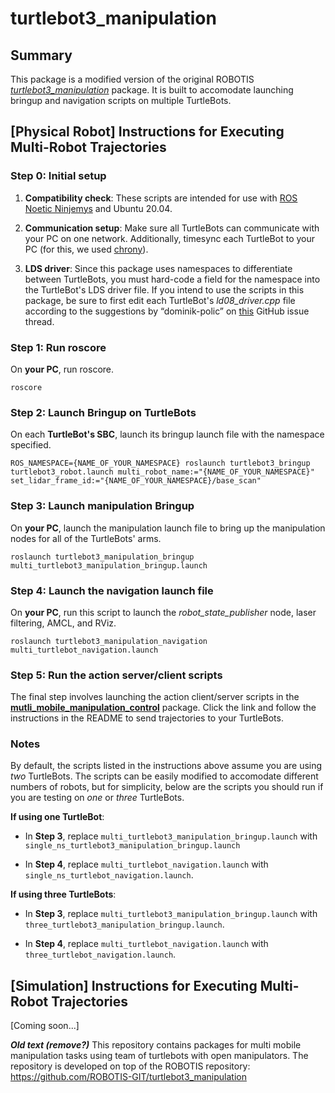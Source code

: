 # turtlebot3_manipulation

## Summary

This package is a modified version of the original ROBOTIS [*turtlebot3_manipulation*](https://github.com/ROBOTIS-GIT/turtlebot3_manipulation) package. It is built to accomodate launching bringup and navigation scripts on multiple TurtleBots.

## [Physical Robot] Instructions for Executing Multi-Robot Trajectories

### Step 0: Initial setup

1. __Compatibility check__: These scripts are intended for use with [ROS Noetic Ninjemys](http://wiki.ros.org/noetic "Noetic Documentation") and Ubuntu 20.04.

2. __Communication setup__: Make sure all TurtleBots can communicate with your PC on one network. Additionally, timesync each TurtleBot to your PC (for this, we used [chrony](https://chrony-project.org/ "Chrony Homepage")).

3. __LDS driver__: Since this package uses namespaces to differentiate between TurtleBots, you must hard-code a field for the namespace into the TurtleBot's LDS driver file. If you intend to use the scripts in this package, be sure to first edit each TurtleBot's *ld08_driver.cpp* file according to the suggestions by “dominik-polic” on [this](https://github.com/ROBOTIS-GIT/ld08_driver/issues/1) GitHub issue thread.

### Step 1: Run roscore

On __your PC__, run roscore.

   ```roscore```

### Step 2: Launch Bringup on TurtleBots

On each __TurtleBot's SBC__, launch its bringup launch file with the namespace specified.

   ```ROS_NAMESPACE={NAME_OF_YOUR_NAMESPACE} roslaunch turtlebot3_bringup turtlebot3_robot.launch multi_robot_name:="{NAME_OF_YOUR_NAMESPACE}" set_lidar_frame_id:="{NAME_OF_YOUR_NAMESPACE}/base_scan"```

### Step 3: Launch manipulation Bringup

On __your PC__, launch the manipulation launch file to bring up the manipulation nodes for all of the TurtleBots' arms.

   ```roslaunch turtlebot3_manipulation_bringup multi_turtlebot3_manipulation_bringup.launch```

### Step 4: Launch the navigation launch file

On __your PC__, run this script to launch the *robot_state_publisher* node, laser filtering, AMCL, and RViz.

   ```roslaunch turtlebot3_manipulation_navigation multi_turtlebot_navigation.launch```

### Step 5: Run the action server/client scripts

The final step involves launching the action client/server scripts in the __[mutli_mobile_manipulation_control](https://github.com/JBVAkshaya/multi_mobile_manipulation_control/)__ package. Click the link and follow the instructions in the README to send trajectories to your TurtleBots.

### Notes

By default, the scripts listed in the instructions above assume you are using *two* TurtleBots. The scripts can be easily modified to accomodate different numbers of robots, but for simplicity, below are the scripts you should run if you are testing on *one* or *three* TurtleBots.

__If using one TurtleBot__:

* In __Step 3__, replace `multi_turtlebot3_manipulation_bringup.launch` with `single_ns_turtlebot3_manipulation_bringup.launch`

* In __Step 4__, replace `multi_turtlebot_navigation.launch` with `single_ns_turtlebot_navigation.launch`.

__If using three TurtleBots__:

* In __Step 3__, replace `multi_turtlebot3_manipulation_bringup.launch` with `three_turtlebot3_manipulation_bringup.launch`.

* In __Step 4__, replace `multi_turtlebot_navigation.launch` with `three_turtlebot_navigation.launch`.

## [Simulation] Instructions for Executing Multi-Robot Trajectories

[Coming soon...]



__*Old text (remove?)*__ This repository contains packages for multi mobile manipulation tasks using team of turtlebots with open manipulators. The repository is developed on top of the ROBOTIS repository: https://github.com/ROBOTIS-GIT/turtlebot3_manipulation